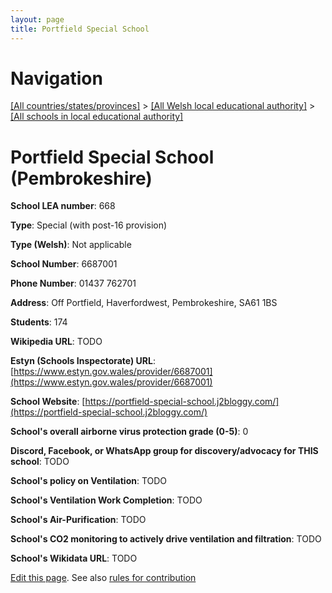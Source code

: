 ```yaml
---
layout: page
title: Portfield Special School
---
```

# Navigation

[[All countries/states/provinces]](../../..) > [[All Welsh local educational authority]](../..) > [[All schools in local educational authority]](..)

# Portfield Special School (Pembrokeshire)

**School LEA number**: 668

**Type**: Special (with post-16 provision)

**Type (Welsh)**: Not applicable

**School Number**: 6687001

**Phone Number**: 01437 762701

**Address**: Off Portfield, Haverfordwest, Pembrokeshire, SA61 1BS

**Students**: 174

**Wikipedia URL**: TODO

**Estyn (Schools Inspectorate) URL**: [https://www.estyn.gov.wales/provider/6687001](https://www.estyn.gov.wales/provider/6687001)

**School Website**: [https://portfield-special-school.j2bloggy.com/](https://portfield-special-school.j2bloggy.com/)

**School's overall airborne virus protection grade (0-5)**: 0

**Discord, Facebook, or WhatsApp group for discovery/advocacy for THIS school**: TODO

**School's policy on Ventilation**: TODO

**School's Ventilation Work Completion**: TODO

**School's Air-Purification**: TODO

**School's CO2 monitoring to actively drive ventilation and filtration**: TODO

**School's Wikidata URL**: TODO




[Edit this page](https://github.com/ventilate-schools/Wales/edit/prif/./Pembrokeshire/Portfield_Special_School.md). See also [rules for contribution](../../../contribution-rules/)